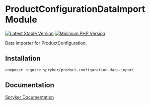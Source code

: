 # ProductConfigurationDataImport Module
[![Latest Stable Version](https://poser.pugx.org/spryker/product-configuration-data-import/v/stable.svg)](https://packagist.org/packages/spryker/product-configuration-data-import)
[![Minimum PHP Version](https://img.shields.io/badge/php-%3E%3D%208.3-8892BF.svg)](https://php.net/)

Data importer for ProductConfiguration.

## Installation

```
composer require spryker/product-configuration-data-import
```

## Documentation

[Spryker Documentation](https://docs.spryker.com)
